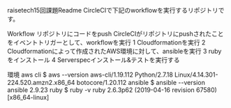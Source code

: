 raisetech15回課題Readme
CircleCIで下記のworkflowを実行するリポジトリです。

Workflow
リポジトリにコードをpush
CircleCIがリポジトリにpushされたことをイベントトリガーとして、workflowを実行
1 Cloudformationを実行
2 Cloudformationによって作成されたAWS環境に対して、ansibleを実行
3 rubyをインストール
4 Serverspecインストール&テストを実行する

環境
aws cli
$ aws --version
aws-cli/1.19.112 Python/2.7.18 Linux/4.14.301-224.520.amzn2.x86_64 botocore/1.20.112
ansible
$ ansible --version
ansible 2.9.23
ruby
$ ruby -v
ruby 2.6.3p62 (2019-04-16 revision 67580) [x86_64-linux]